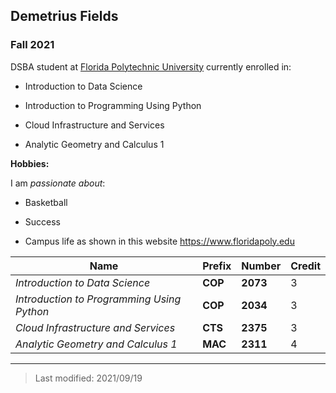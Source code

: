 ## Demetrius Fields

### Fall 2021 

DSBA student at [Florida Polytechnic University](https://www.floridapoly.edu) currently enrolled in: 

- Introduction to Data Science

- Introduction to Programming Using Python 

- Cloud Infrastructure and Services

-  Analytic Geometry and Calculus 1

**Hobbies:**

I am _passionate about_: 

- Basketball

- Success

- Campus life as shown in this website <https://www.floridapoly.edu>

| Name                                       | Prefix     | Number    | Credit |
|--------------------------------------------|------------|-----------|--------|
|_Introduction to Data Science_              |**COP**     |**2073**   | 3      |
|_Introduction to Programming Using Python_  |**COP**     |**2034**   | 3      |
|_Cloud Infrastructure and Services_         |**CTS**     |**2375**   | 3      |
|_Analytic Geometry and Calculus 1_          |**MAC**     |**2311**   | 4      |

***

> Last modified: 2021/09/19